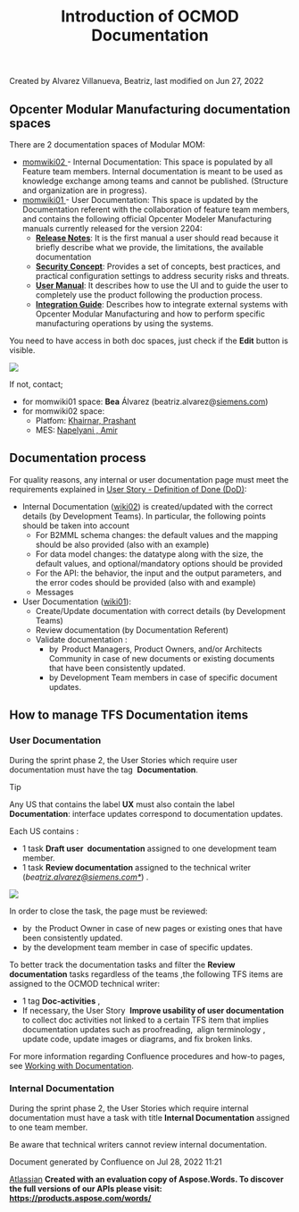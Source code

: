 ﻿---
title: " Introduction of OCMOD Documentation"
weight: 3
---
<!-- 1. [Modular MOM](c:\users\anil.birajdar\desktop\temp\index.html)
1. [Before You Start](c:\users\anil.birajdar\desktop\temp\Before-You-Start_127740192.html)
# **Modular MOM : Introduction of OCMOD Documentation**  -->
Created by Alvarez Villanueva, Beatriz, last modified on Jun 27, 2022 
## **Opcenter Modular Manufacturing documentation spaces**
There are 2 documentation spaces of Modular MOM:

- [momwiki02 ](https://momwiki02.industrysoftware.automation.siemens.com/display/RevMOM/Modular+MOM+2)- Internal Documentation: This space is populated by all Feature team members. Internal documentation is meant to be used as knowledge exchange among teams and cannot be published. 
  (Structure and organization are in progress).
- [momwiki01 ](https://momwiki01.industrysoftware.automation.siemens.com/display/ModMOM/Opcenter+Modular+Manufacturing+Documentation+Home)- User Documentation: This space is updated by the Documentation referent with the collaboration of feature team members, and contains the following official Opcenter Modeler Manufacturing manuals currently released for the version 2204: 
  - [**Release Notes**](https://momwiki01.industrysoftware.automation.siemens.com/display/ModMOM/Opcenter+Modular+Manufacturing+Release+Notes): It is the first manual a user should read because it briefly describe what we provide, the limitations, the available documentation
  - [**Security Concept**](https://momwiki01.industrysoftware.automation.siemens.com/display/ModMOM/Opcenter+Modular+Manufacturing+Security+Concept): Provides a set of concepts, best practices, and practical configuration settings to address security risks and threats.
  - [**User Manual**](https://momwiki01.industrysoftware.automation.siemens.com/display/ModMOM/Opcenter+Modular+Manufacturing+User+Manual): It describes how to use the UI and to guide the user to completely use the product following the production process.
  - [**Integration Guide**](https://momwiki01.industrysoftware.automation.siemens.com/display/ModMOM/Opcenter+Modular+Manufacturing+Integration+Guide): Describes how to integrate external systems with Opcenter Modular Manufacturing and how to perform specific manufacturing operations by using the systems. 

You need to have access in both doc spaces, just check if the **Edit** button is visible.

![](Introduction-of-OCMOD-Documentation\_158371113.002.png)

If not, contact;

- for momwiki01 space: **Bea** Álvarez (beatriz.alvarez@[siemens.com](http://siemens.com)) 
- for momwiki02 space:
  - Platfom: [Khairnar, Prashant](https://momwiki02.industrysoftware.automation.siemens.com/display/~prashant.khairnar) 
  - MES: [Napelyani , Amir](https://momwiki02.industrysoftware.automation.siemens.com/display/~amir.napelyani) 
## **Documentation process**
For quality reasons, any internal or user documentation page must meet the requirements explained in [User Story - Definition of Done (DoD)](https://momwiki02.industrysoftware.automation.siemens.com/pages/viewpage.action?pageId=127742703):

- Internal Documentation ([wiki02](https://momwiki02.industrysoftware.automation.siemens.com/display/RevMOM/Welcome+Modular+MOM+wiki)) is created/updated with the correct details (by Development Teams). In particular, the following points should be taken into account
  - For B2MML schema changes: the default values and the mapping should be also provided (also with an example)
  - For data model changes: the datatype along with the size, the default values, and optional/mandatory options should be provided
  - For the API: the behavior, the input and the output parameters, and the error codes should be provided (also with and example)
  - Messages
- User Documentation ([wiki01](https://momwiki01.industrysoftware.automation.siemens.com/display/ModMOM/Opcenter+Modular+Manufacturing+Documentation+Home)):
  - Create/Update documentation with correct details (by Development Teams)
  - Review documentation (by Documentation Referent)
  - Validate documentation :
    - by  Product Managers, Product Owners, and/or Architects Community in case of new documents or existing documents that have been consistently updated.
    - by Development Team members in case of specific document updates.
## **How to manage TFS Documentation items** 

### **User Documentation**
During the sprint phase 2, the User Stories which require user documentation must have the tag  **Documentation**. 

Tip

Any US that contains the label **UX** must also contain the label **Documentation**: interface updates correspond to documentation updates.

Each US contains :

- 1 task **Draft user  documentation** assigned to one development team member. 
- 1 task **Review documentation** assigned to the technical writer (*bea[triz.alvarez@siemens.com*](mailto:triz.alvarez@siemens.com)*) .

![](Introduction-of-OCMOD-Documentation\_158371113.003.png)

In order to close the task, the page must be reviewed:

- by  the Product Owner in case of new pages or existing ones that have been consistently updated.
- by the development team member in case of specific updates.

To better track the documentation tasks and filter the **Review documentation** tasks regardless of the teams ,the following TFS items are assigned to the OCMOD technical writer:

- 1 tag **Doc-activities** ,
- If necessary, the User Story  **Improve usability of user documentation** to collect doc activities not linked to a certain TFS item that implies documentation updates such as proofreading,  align terminology , update code, update images or diagrams, and fix broken links.

For more information regarding Confluence procedures and how-to pages, see [Working with Documentation](https://momwiki02.industrysoftware.automation.siemens.com/display/RevMOM/Working+with+Documentation).

### **Internal Documentation**
During the sprint phase 2, the User Stories which require internal documentation must have a task with title **Internal Documentation** assigned to one team member.

Be aware that technical writers cannot review internal documentation.


Document generated by Confluence on Jul 28, 2022 11:21

[Atlassian](https://www.atlassian.com/)
**Created with an evaluation copy of Aspose.Words. To discover the full versions of our APIs please visit: https://products.aspose.com/words/**
